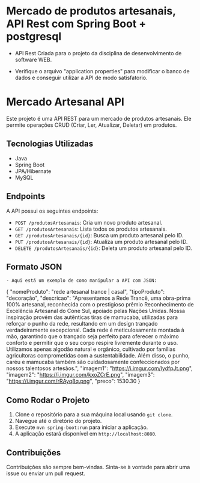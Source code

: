 # Mercado de produtos artesanais, API Rest com Spring Boot + postgresql

- API Rest Criada para o projeto da disciplina de desenvolvimento de software WEB.

- Verifique o arquivo "application.properties" para modificar o banco de dados e conseguir utilizar a API de modo satisfatorio. 

# Mercado Artesanal API

Este projeto é uma API REST para um mercado de produtos artesanais. Ele permite operações CRUD (Criar, Ler, Atualizar, Deletar) em produtos.

## Tecnologias Utilizadas

- Java
- Spring Boot
- JPA/Hibernate
- MySQL

## Endpoints

A API possui os seguintes endpoints:

- `POST /produtosArtesanais`: Cria um novo produto artesanal.
- `GET /produtosArtesanais`: Lista todos os produtos artesanais.
- `GET /produtosArtesanais/{id}`: Busca um produto artesanal pelo ID.
- `PUT /produtosArtesanais/{id}`: Atualiza um produto artesanal pelo ID.
- `DELETE /produtosArtesanais/{id}`: Deleta um produto artesanal pelo ID.

## Formato JSON 

    - Aqui está um exemplo de como manipular a API com JSON:

{
    "nomeProduto": "rede artesanal trance | casal",
    "tipoProduto": "decoração",
    "descricao": "Apresentamos a Rede Trancê, uma obra-prima 100% artesanal, reconhecida com o prestigioso prêmio Reconhecimento de Excelência Artesanal do Cone Sul, apoiado pelas Nações Unidas. Nossa inspiração provém das autênticas tiras de mamucaba, utilizadas para reforçar o punho da rede, resultando em um design trançado verdadeiramente excepcional. Cada rede é meticulosamente montada à mão, garantindo que o trançado seja perfeito para oferecer o máximo conforto e permitir que o seu corpo respire livremente durante o uso. Utilizamos apenas algodão natural e orgânico, cultivado por famílias agricultoras comprometidas com a sustentabilidade. Além disso, o punho, caréu e mamucaba também são cuidadosamente confeccionados por nossos talentosos artesãos.",
    "imagem1": "https://i.imgur.com/lydfpJt.png", 
    "imagem2": "https://i.imgur.com/kxoZCrE.png",
    "imagem3": "https://i.imgur.com/rRAyq8q.png",
    "preco": 1530.30
}

## Como Rodar o Projeto

1. Clone o repositório para a sua máquina local usando `git clone`.
2. Navegue até o diretório do projeto.
3. Execute `mvn spring-boot:run` para iniciar a aplicação.
4. A aplicação estará disponível em `http://localhost:8080`.

## Contribuições

Contribuições são sempre bem-vindas. Sinta-se à vontade para abrir uma issue ou enviar um pull request.